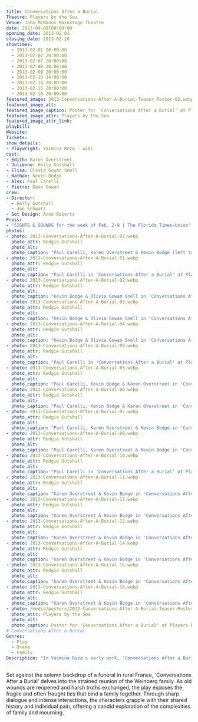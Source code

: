 ```yaml
---
title: Conversations After a Burial
Theatre: Players by the Sea
Venue: John McManus Mainstage Theatre
date: 2023-09-08T00:00:00
opening_date: 2013-02-01
closing_date: 2013-02-16
showtimes:
  - 2013-02-01 20:00:00
  - 2013-02-02 20:00:00
  - 2013-02-07 20:00:00
  - 2013-02-08 20:00:00
  - 2013-02-09 20:00:00
  - 2013-02-10 14:00:00
  - 2013-02-14 20:00:00
  - 2013-02-15 20:00:00
  - 2013-02-16 20:00:00
featured_image: 2013-Conversations-After-A-Burial-Teaser-Poster-02.webp
featured_image_alt: 
featured_image_caption: Poster for 'Conversations After a Burial' at Players by the Sea
featured_image_attr: Players by the Sea
featured_image_attr_link: 
playbill:
Website: 
Tickets: 
show_details: 
- Playwright: Yasmina Reza - wiki
cast:
- Edith: Karen Overstreet
- Julienne: Holly Gutshall
- Elisa: Olivia Gowan Snell
- Nathan: Kevin Bodge
- Alex: Paul Carelli
- Pierre: Dave Gowan
crew:
- Director: 
  - Holly Gutshall
  - Joe Schwarz
- Set Design: Anne Roberts
Press: 
- "SIGHTS & SOUNDS for the week of Feb. 2-9 | The Florida Times-Union": https://www.jacksonville.com/story/news/2013/02/02/sights-sounds-week-feb-2-9/15839452007/
photos:
- photo: 2013-Conversations-After-A-Burial-07.webp
  photo_attr: Redgie Gutshall
  photo_alt: 
  photo_caption: "Paul Carelli, Karen Overstreet & Kevin Bodge (left to right) in 'Conversations After a Burial' at Players by the Sea"
- photo: 2013-Conversations-After-A-Burial-01.webp
  photo_attr: Redgie Gutshall
  photo_alt: 
  photo_caption: "Paul Carelli in 'Conversations After a Burial' at Players by the Sea"
- photo: 2013-Conversations-After-A-Burial-02.webp
  photo_attr: Redgie Gutshall
  photo_alt: 
  photo_caption: "Kevin Bodge & Olivia Gowan Snell in 'Conversations After a Burial' at Players by the Sea"
- photo: 2013-Conversations-After-A-Burial-03.webp
  photo_attr: Redgie Gutshall
  photo_alt: 
  photo_caption: "Kevin Bodge & Olivia Gowan Snell in 'Conversations After a Burial' at Players by the Sea"
- photo: 2013-Conversations-After-A-Burial-04.webp
  photo_attr: Redgie Gutshall
  photo_alt: 
  photo_caption: "Kevin Bodge & Olivia Gowan Snell in 'Conversations After a Burial' at Players by the Sea"
- photo: 2013-Conversations-After-A-Burial-09.webp
  photo_attr: Redgie Gutshall
  photo_alt: 
  photo_caption: "Paul Carelli in 'Conversations After a Burial' at Players by the Sea"
- photo: 2013-Conversations-After-A-Burial-05.webp
  photo_attr: Redgie Gutshall
  photo_alt: 
  photo_caption: "Paul Carelli, Kevin Bodge & Karen Overstreet in 'Conversations After a Burial' at Players by the Sea"
- photo: 2013-Conversations-After-A-Burial-06.webp
  photo_attr: Redgie Gutshall
  photo_alt: 
  photo_caption: "Paul Carelli, Kevin Bodge & Karen Overstreet in 'Conversations After a Burial' at Players by the Sea"
- photo: 2013-Conversations-After-A-Burial-07.webp
  photo_attr: Redgie Gutshall
  photo_alt: 
  photo_caption: "Paul Carelli, Karen Overstreet & Kevin Bodge in 'Conversations After a Burial' at Players by the Sea"
- photo: 2013-Conversations-After-A-Burial-08.webp
  photo_attr: Redgie Gutshall
  photo_alt: 
  photo_caption: "Paul Carelli, Karen Overstreet & Kevin Bodge in 'Conversations After a Burial' at Players by the Sea"
- photo: 2013-Conversations-After-A-Burial-10.webp
  photo_attr: Redgie Gutshall
  photo_alt: 
  photo_caption: "Paul Carelli in 'Conversations After a Burial' at Players by the Sea"
- photo: 2013-Conversations-After-A-Burial-11.webp
  photo_attr: Redgie Gutshall
  photo_alt: 
  photo_caption: "Karen Overstreet & Kevin Bodge in 'Conversations After a Burial' at Players by the Sea"
- photo: 2013-Conversations-After-A-Burial-12.webp
  photo_attr: Redgie Gutshall
  photo_alt: 
  photo_caption: "Karen Overstreet & Kevin Bodge in 'Conversations After a Burial' at Players by the Sea"
- photo: 2013-Conversations-After-A-Burial-13.webp
  photo_attr: Redgie Gutshall
  photo_alt: 
  photo_caption: "Karen Overstreet & Kevin Bodge in 'Conversations After a Burial' at Players by the Sea"
- photo: 2013-Conversations-After-A-Burial-14.webp
  photo_attr: Redgie Gutshall
  photo_alt: 
  photo_caption: "Karen Overstreet & Kevin Bodge in 'Conversations After a Burial' at Players by the Sea"
- photo: 2013-Conversations-After-A-Burial-15.webp
  photo_attr: Redgie Gutshall
  photo_alt: 
  photo_caption: "Karen Overstreet & Kevin Bodge in 'Conversations After a Burial' at Players by the Sea"
- photo: 2013-Conversations-After-A-Burial-16.webp
  photo_attr: Redgie Gutshall
  photo_alt: 
  photo_caption: "Karen Overstreet & Kevin Bodge in 'Conversations After a Burial' at Players by the Sea"
- photo: /media/posters/2013-Conversations-After-A-Burial-Teaser-Poster-01.webp
  photo_attr: Players by the Sea
  photo_alt: 
  photo_caption: Poster for 'Conversations After a Burial' at Players by the Sea
# Conversations After a Burial
Genres:
  - Play
  - Drama
  - Family
Description: "In Yasmina Reza's early work, 'Conversations After a Burial,' a family's confrontation at a graveside in France's Loiret unravels into a raw and relentless dissection of grief, resentment, and familial bonds."
---
```

Set against the solemn backdrop of a funeral in rural France, 'Conversations After a Burial' delves into the strained reunion of the Weinberg family. As old wounds are reopened and harsh truths exchanged, the play exposes the fragile and often fraught ties that bind a family together. Through sharp dialogue and intense interactions, the characters grapple with their shared history and individual pain, offering a candid exploration of the complexities of family and mourning.